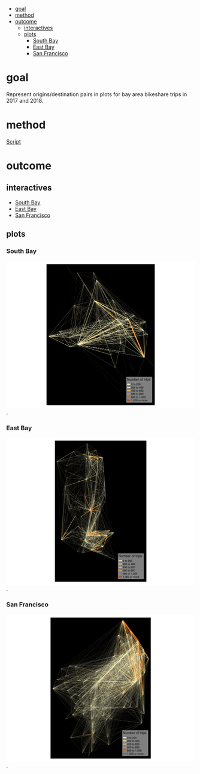 <!-- MarkdownTOC bracket="round" autolink="true" -->

- [goal](#goal)
- [method](#method)
- [outcome](#outcome)
	- [interactives](#interactives)
	- [plots](#plots)
		- [South Bay](#south-bay)
		- [East Bay](#east-bay)
		- [San Francisco](#san-francisco)

<!-- /MarkdownTOC -->


# goal

Represent origins/destination pairs in plots for bay area bikeshare trips in 2017 and 2018. 

# method

[Script](bikeshared_od_maps.R)

# outcome

## interactives

- [South Bay](https://bayareametro.github.io/Data-And-Visualization-Projects/bikeshare/interactives/south_bay_bikeshare_trips.html)
- [East Bay](https://bayareametro.github.io/Data-And-Visualization-Projects/bikeshare/interactives/east_bay_bikeshare_trips.html)
- [San Francisco](https://bayareametro.github.io/Data-And-Visualization-Projects/bikeshare/interactives/west_bay_bikeshare_trips.html)

## plots

### South Bay

![South Bay](plots/south_bay_map.png). 

### East Bay

![East Bay](plots/east_bay_map.png). 

### San Francisco

![San Francisco](plots/west_bay_map.png). 

